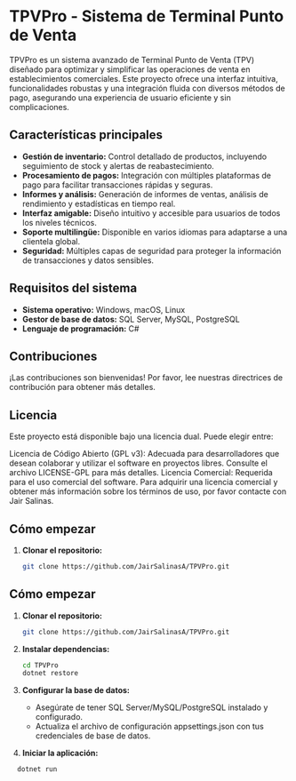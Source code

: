 # TPVPro - Sistema de Terminal Punto de Venta

TPVPro es un sistema avanzado de Terminal Punto de Venta (TPV) diseñado para optimizar y simplificar las operaciones de venta en establecimientos comerciales. Este proyecto ofrece una interfaz intuitiva, funcionalidades robustas y una integración fluida con diversos métodos de pago, asegurando una experiencia de usuario eficiente y sin complicaciones.

## Características principales

- **Gestión de inventario:** Control detallado de productos, incluyendo seguimiento de stock y alertas de reabastecimiento.
- **Procesamiento de pagos:** Integración con múltiples plataformas de pago para facilitar transacciones rápidas y seguras.
- **Informes y análisis:** Generación de informes de ventas, análisis de rendimiento y estadísticas en tiempo real.
- **Interfaz amigable:** Diseño intuitivo y accesible para usuarios de todos los niveles técnicos.
- **Soporte multilingüe:** Disponible en varios idiomas para adaptarse a una clientela global.
- **Seguridad:** Múltiples capas de seguridad para proteger la información de transacciones y datos sensibles.

## Requisitos del sistema

- **Sistema operativo:** Windows, macOS, Linux
- **Gestor de base de datos:** SQL Server, MySQL, PostgreSQL
- **Lenguaje de programación:** C#

## Contribuciones
¡Las contribuciones son bienvenidas! Por favor, lee nuestras directrices de contribución para obtener más detalles.

## Licencia
Este proyecto está disponible bajo una licencia dual. Puede elegir entre:

Licencia de Código Abierto (GPL v3): Adecuada para desarrolladores que desean colaborar y utilizar el software en proyectos libres. Consulte el archivo LICENSE-GPL para más detalles.
Licencia Comercial: Requerida para el uso comercial del software. Para adquirir una licencia comercial y obtener más información sobre los términos de uso, por favor contacte con Jair Salinas.

## Cómo empezar

1. **Clonar el repositorio:**
   ```bash
   git clone https://github.com/JairSalinasA/TPVPro.git

## Cómo empezar

1. **Clonar el repositorio:**
   ```bash
   git clone https://github.com/JairSalinasA/TPVPro.git
2. **Instalar dependencias:**
   ```bash
   cd TPVPro
   dotnet restore
3. **Configurar la base de datos:**
   - Asegúrate de tener SQL Server/MySQL/PostgreSQL instalado y configurado.
   - Actualiza el archivo de configuración appsettings.json con tus credenciales de base de datos.
     
4. **Iniciar la aplicación:**
  ```bash
    dotnet run
